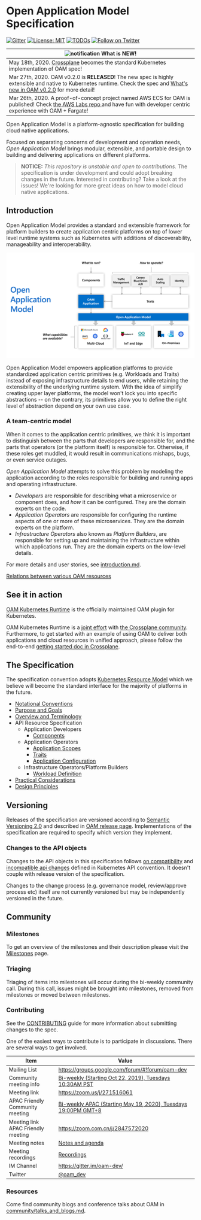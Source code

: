 # Open Application Model Specification

[![Gitter](https://badges.gitter.im/oam-dev/community.svg)](https://gitter.im/oam-devcommunity?utm_source=badge&utm_medium=badge&utm_campaign=pr-badge)
[![License: MIT](https://img.shields.io/badge/License-OWF-yellow)](https://github.com/oam-dev/spec/blob/master/LICENSE)
[![TODOs](https://badgen.net/https/api.tickgit.com/badgen/github.com/oam-dev/spec)](https://www.tickgit.com/browse?repo=github.com/oam-dev/spec)
[![Follow on Twitter](https://img.shields.io/twitter/follow/oam_dev.svg?style=social&logo=twitter)](https://twitter.com/intent/follow?screen_name=oam_dev)

|![notification](assets/bell-outline-badge.svg) What is NEW!|
|------------------|
|May 18th, 2020. [Crossplane](https://github.com/crossplane/crossplane) becomes the standard Kubernetes implementation of OAM spec!|
|Mar 27th, 2020. OAM v0.2.0 is **RELEASED**! The new spec is highly extensible and native to Kubernetes runtime. Check the spec and [What's new in OAM v0.2.0](https://speakerdeck.com/resouer/whats-new-in-oam-v1alpha2-spec) for more detail!|
|Mar 26th, 2020. A proof-of-concept project named AWS ECS for OAM is published! Check [the AWS Labs repo ](https://github.com/awslabs/amazon-ecs-for-open-application-model) and have fun with developer centric experience with OAM + Fargate!|

Open Application Model is a platform-agnostic specification for building cloud native applications.

Focused on separating concerns of development and operation needs, _Open Application Model_ brings modular, extensible, and portable design to building and delivering applications on different platforms.

> **NOTICE:** *This repository is unstable and open to contributions.* The specification is under development and could adopt breaking changes in the future. Interested in contributing? Take a look at the issues! We're looking for more great ideas on how to model cloud native applications.

## Introduction

Open Application Model provides a standard and extensible framework for platform builders to create application centric platforms on top of lower level runtime systems such as Kubernetes with additions of discoverability, manageability and interoperability. 

![How it works][how-it-works]

Open Application Model empowers application platforms to provide standardized application centric primitives (e.g. Workloads and Traits) instead of exposing infrastructure details to end users, while retaining the extensibility of the underlying runtime system. With the idea of simplify creating upper layer platforms, the model won't lock you into specific abstractions -- on the contrary, its primitives allow you to define the right level of abstraction depend on your own use case.

### A team-centric model

When it comes to the application centric primitives, we think it is important to distinguish between the parts that developers are responsible for, and the parts that operators (or the platform itself) is responsible for. Otherwise, if these roles get muddled, it would result in communications mishaps, bugs, or even service outages.

_Open Application Model_ attempts to solve this problem by modeling the application according to the
roles responsible for building and running apps and operating infrastructure.

* _Developers_ are responsible for describing what a microservice or component does,
  and _how_ it can be configured. They are the domain experts on the code.
* _Application Operators_ are responsible for configuring the runtime aspects of
  one or more of these microservices. They are the domain experts on the
  platform.
* _Infrastructure Operators_ also known as _Platform Builders_, are responsible for setting up and maintaining the
  infrastructure within which applications run. They are the domain
  experts on the low-level details.

For more details and user stories, see [introduction.md](./introduction.md).

[Relations between various OAM resources](./assets/relations_between_various_OAM_resources.png) 

## See it in action

[OAM Kubernetes Runtime](https://github.com/crossplane/oam-kubernetes-runtime) is the officially maintained OAM plugin for Kubernetes. 

OAM Kubernetes Runtime is a [joint effort](https://cloudblogs.microsoft.com/opensource/2020/05/27/open-application-model-oam-v1alpha2-crossplane/) with [the Crossplane community](https://github.com/crossplane/crossplane). Furthermore, to get started with an example of using OAM to deliver both applications and cloud resources in unified approach, please follow the end-to-end [getting started doc in Crossplane](https://crossplane.io/docs/v0.12/getting-started/run-applications.html).

## The Specification

The specification convention adopts [Kubernetes Resource Model](https://github.com/kubernetes/community/blob/master/contributors/design-proposals/architecture/resource-management.md) which we believe will become the standard interface for the majority of platforms in the future.

  - [Notational Conventions](notational_convention.md)
  - [Purpose and Goals](1.purpose_and_goals.md)
  - [Overview and Terminology](2.overview_and_terminology.md)
  - API Resource Specification
    - Application Developers
      - [Components](4.component.md)
    - Application Operators
      - [Application Scopes](5.application_scopes.md)
      - [Traits](6.traits.md)
      - [Application Configuration](7.application_configuration.md)
    - Infrastructure Operators/Platform Builders
      - [Workload Definition](3.workload.md)
  - [Practical Considerations](8.practical_considerations.md)
  - [Design Principles](9.design_principles.md)

## Versioning

Releases of the specification are versioned according to [Semantic Versioning 2.0](https://semver.org/spec/v2.0.0.html) and described in [OAM release page](https://github.com/oam-dev/spec/releases). Implementations of the specification are required to specify which version they implement.

### Changes to the API objects

Changes to the API objects in this specification follows [on compatibility](https://github.com/kubernetes/community/blob/master/contributors/devel/sig-architecture/api_changes.md#on-compatibility) and [incompatible api changes](https://github.com/kubernetes/community/blob/master/contributors/devel/sig-architecture/api_changes.md#incompatible-api-changes) defined in Kubernetes API convention. It doesn't couple with release version of the specification.

Changes to the change process (e.g. governance model, review/approve process etc) itself are not currently versioned but may be independently versioned in the future.


## Community

### Milestones

To get an overview of the milestones and their description please visit the [Milestones](https://github.com/oam-dev/spec/milestones) page. 

### Triaging 

Triaging of items into milestones will occur during the bi-weekly community call. During this call, issues might be brought into milestones, removed from milestones or moved between milestones. 

### Contributing

See the [CONTRIBUTING](CONTRIBUTING.md) guide for more information about submitting changes to the spec.

One of the easiest ways to contribute is to participate in discussions. There are several ways to get involved.

| Item        | Value  |
|---------------------|---|
| Mailing List | https://groups.google.com/forum/#!forum/oam-dev |
| Community meeting info | [Bi-weekly (Starting Oct 22, 2019), Tuesdays 10:30AM PST](https://calendar.google.com/calendar?cid=dDk5YThyNGIwOWJyYTJxajNlbWI0a2FvdGtAZ3JvdXAuY2FsZW5kYXIuZ29vZ2xlLmNvbQ)  |
| Meeting link | https://zoom.us/j/271516061 |
| APAC Friendly Community meeting | [Bi-weekly APAC (Starting May 19, 2020), Tuesdays 19:00PM GMT+8](https://calendar.google.com/calendar?cid=OGFhaDBxbjBqZDM0c25jamM5bmQ1OXZxajBAZ3JvdXAuY2FsZW5kYXIuZ29vZ2xlLmNvbQ) |
| Meeting link APAC Friendly meeting | https://zoom.com.cn/j/2847572020 |
| Meeting notes| [Notes and agenda](https://docs.google.com/document/d/1nqdFEyULekyksFHtFvgvFAYE-0AMHKoS3RMnaKsarjs) |
| Meeting recordings| [Recordings](https://drive.google.com/drive/folders/1yr5LSB8NkEYxzBL-R9D-z-UwVYx4luLe) |
| IM Channel      | https://gitter.im/oam-dev/ |
| Twitter      | [@oam_dev](https://twitter.com/oam_dev) |

[how-it-works]: assets/how-it-works.png

### Resources

Come find community blogs and conference talks about OAM in [community/talks_and_blogs.md](./community/talks_and_blogs.md).
